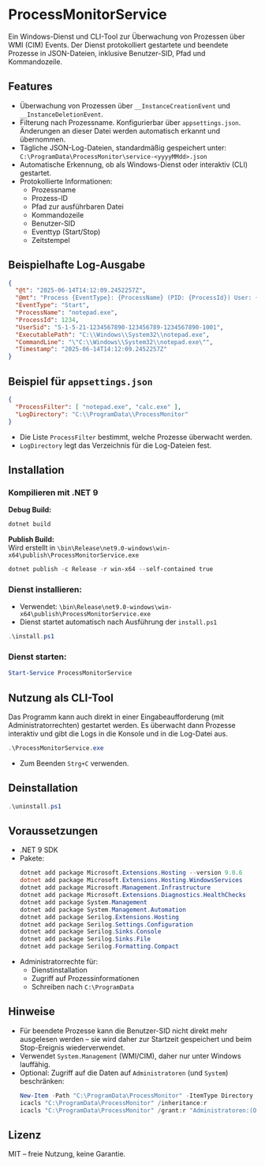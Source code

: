 # ProcessMonitorService

Ein Windows-Dienst und CLI-Tool zur Überwachung von Prozessen über WMI (CIM) Events. Der Dienst protokolliert gestartete und beendete Prozesse in JSON-Dateien, inklusive Benutzer-SID, Pfad und Kommandozeile.

## Features

- Überwachung von Prozessen über `__InstanceCreationEvent` und `__InstanceDeletionEvent`.
- Filterung nach Prozessname. Konfigurierbar über `appsettings.json`. Änderungen an dieser Datei werden automatisch erkannt und übernommen.
- Tägliche JSON-Log-Dateien, standardmäßig gespeichert unter:  
  `C:\ProgramData\ProcessMonitor\service-<yyyyMMdd>.json`
- Automatische Erkennung, ob als Windows-Dienst oder interaktiv (CLI) gestartet.
- Protokollierte Informationen:
  - Prozessname
  - Prozess-ID
  - Pfad zur ausführbaren Datei
  - Kommandozeile
  - Benutzer-SID
  - Eventtyp (Start/Stop)
  - Zeitstempel

## Beispielhafte Log-Ausgabe

```json
{
  "@t": "2025-06-14T14:12:09.2452257Z",
  "@mt": "Process {EventType}: {ProcessName} (PID: {ProcessId}) User: {UserSid} Path: {ExecutablePath} Command: {CommandLine}",
  "EventType": "Start",
  "ProcessName": "notepad.exe",
  "ProcessId": 1234,
  "UserSid": "S-1-5-21-1234567890-123456789-1234567890-1001",
  "ExecutablePath": "C:\\Windows\\System32\\notepad.exe",
  "CommandLine": "\"C:\\Windows\\System32\\notepad.exe\"",
  "Timestamp": "2025-06-14T14:12:09.2452257Z"
}
```

## Beispiel für `appsettings.json`

```json
{
  "ProcessFilter": [ "notepad.exe", "calc.exe" ],
  "LogDirectory": "C:\\ProgramData\\ProcessMonitor"
}
```
- Die Liste `ProcessFilter` bestimmt, welche Prozesse überwacht werden.
- `LogDirectory` legt das Verzeichnis für die Log-Dateien fest.

## Installation

### Kompilieren mit .NET 9

**Debug Build:**
```powershell
dotnet build
```

**Publish Build:**  
Wird erstellt in `\bin\Release\net9.0-windows\win-x64\publish\ProcessMonitorService.exe`
```powershell
dotnet publish -c Release -r win-x64 --self-contained true
```

### Dienst installieren:

- Verwendet: `\bin\Release\net9.0-windows\win-x64\publish\ProcessMonitorService.exe`
- Dienst startet automatisch nach Ausführung der `install.ps1`
```powershell
.\install.ps1
```

### Dienst starten:

```powershell
Start-Service ProcessMonitorService
```

## Nutzung als CLI-Tool

Das Programm kann auch direkt in einer Eingabeaufforderung (mit Administratorrechten) gestartet werden. Es überwacht dann Prozesse interaktiv und gibt die Logs in die Konsole und in die Log-Datei aus.

```powershell
.\ProcessMonitorService.exe
```
- Zum Beenden `Strg+C` verwenden.

## Deinstallation

```powershell
.\uninstall.ps1
```

## Voraussetzungen

- .NET 9 SDK
- Pakete:
  ```powershell
  dotnet add package Microsoft.Extensions.Hosting --version 9.0.6
  dotnet add package Microsoft.Extensions.Hosting.WindowsServices
  dotnet add package Microsoft.Management.Infrastructure
  dotnet add package Microsoft.Extensions.Diagnostics.HealthChecks
  dotnet add package System.Management
  dotnet add package System.Management.Automation
  dotnet add package Serilog.Extensions.Hosting
  dotnet add package Serilog.Settings.Configuration
  dotnet add package Serilog.Sinks.Console
  dotnet add package Serilog.Sinks.File
  dotnet add package Serilog.Formatting.Compact
  ```
- Administratorrechte für:
  - Dienstinstallation
  - Zugriff auf Prozessinformationen
  - Schreiben nach `C:\ProgramData`

## Hinweise

- Für beendete Prozesse kann die Benutzer-SID nicht direkt mehr ausgelesen werden – sie wird daher zur Startzeit gespeichert und beim Stop-Ereignis wiederverwendet.
- Verwendet `System.Management` (WMI/CIM), daher nur unter Windows lauffähig.
- Optional: Zugriff auf die Daten auf `Administratoren` (und `System`) beschränken:
  ```powershell
  New-Item -Path "C:\ProgramData\ProcessMonitor" -ItemType Directory -Force
  icacls "C:\ProgramData\ProcessMonitor" /inheritance:r
  icacls "C:\ProgramData\ProcessMonitor" /grant:r "Administratoren:(OI)(CI)(F)" "SYSTEM:(OI)(CI)(F)"
  ```

## Lizenz

MIT – freie Nutzung, keine Garantie.
